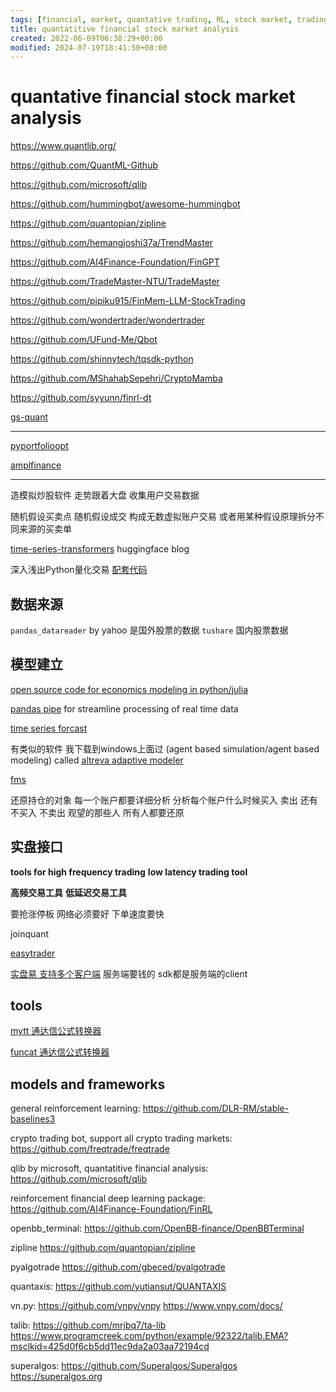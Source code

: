 ```yaml
---
tags: [financial, market, quantative trading, RL, stock market, trading]
title: quantatitive financial stock market analysis
created: 2022-06-09T06:38:29+00:00
modified: 2024-07-19T18:41:50+08:00
---
```


# quantative financial stock market analysis

https://www.quantlib.org/

https://github.com/QuantML-Github

https://github.com/microsoft/qlib

https://github.com/hummingbot/awesome-hummingbot

https://github.com/quantopian/zipline

https://github.com/hemangjoshi37a/TrendMaster

https://github.com/AI4Finance-Foundation/FinGPT

https://github.com/TradeMaster-NTU/TradeMaster

https://github.com/pipiku915/FinMem-LLM-StockTrading

https://github.com/wondertrader/wondertrader

https://github.com/UFund-Me/Qbot

https://github.com/shinnytech/tqsdk-python

https://github.com/MShahabSepehri/CryptoMamba

https://github.com/syyunn/finrl-dt

[gs-quant](https://github.com/goldmansachs/gs-quant)

---

[pyportfolioopt](https://github.com/robertmartin8/PyPortfoiloOpt)

[amplfinance](https://github.com/ampl/amplpyfinance)

----

造模拟炒股软件 走势跟着大盘 收集用户交易数据

随机假设买卖点 随机假设成交 构成无数虚拟账户交易 或者用某种假设原理拆分不同来源的买卖单

[time-series-transformers](https://huggingface.co/blog/time-series-transformers) huggingface blog

深入浅出Python量化交易 [配套代码](https://www.wqyunpan.com/resourceDetail.html?id=257365&openId=oUgl9wSv5p1X-HH-MnP4jFvTIlHM&qrcodeId=219912&sign=ZTVkOGM1MGRhZDJjLTE2NjE3NjA4MDQyNzQ=)

## 数据来源

`pandas_datareader` by yahoo 是国外股票的数据
`tushare` 国内股票数据


## 模型建立

[open source code for economics modeling in python/julia](https://quantecon.org/)

[pandas pipe](https://sinyi-chou.github.io/python-pandas-pipe/#:~:text=Pipe%20is%20a%20method%20in%20pandas.DataFrame%20capable%20of,can%20be%20combined%20with%20method%20chaining%20without%20nesting.) for streamline processing of real time data

[time series forcast](https://zhuanlan.zhihu.com/p/385094015)

有类似的软件 我下载到windows上面过 (agent based simulation/agent based modeling) called [altreva adaptive modeler]()

[fms](https://pythonhosted.org/fms/)

还原持仓的对象 每一个账户都要详细分析 分析每个账户什么时候买入 卖出 还有不买入 不卖出 观望的那些人 所有人都要还原

## 实盘接口

**tools for high frequency trading** **low latency trading tool**

**高频交易工具** **低延迟交易工具**

要抢涨停板 网络必须要好 下单速度要快

joinquant

[easytrader](https://github.com/shidenggui/easytrader)

[实盘易 支持多个客户端](http://www.iguuu.com/e) 服务端要钱的 sdk都是服务端的client

## tools

[mytt 通达信公式转换器](https://github.com/mpquant/MyTT)

[funcat 通达信公式转换器](https://github.com/cedricporter/funcat)

## models and frameworks

general reinforcement learning:
https://github.com/DLR-RM/stable-baselines3

crypto trading bot, support all crypto trading markets:
https://github.com/freqtrade/freqtrade

qlib by microsoft, quantatitive financial analysis:
https://github.com/microsoft/qlib

reinforcement financial deep learning package:
https://github.com/AI4Finance-Foundation/FinRL

openbb_terminal:
https://github.com/OpenBB-finance/OpenBBTerminal

zipline
https://github.com/quantopian/zipline

pyalgotrade
https://github.com/gbeced/pyalgotrade

quantaxis:
https://github.com/yutiansut/QUANTAXIS

vn.py:
https://github.com/vnpy/vnpy
https://www.vnpy.com/docs/

talib:
https://github.com/mrjbq7/ta-lib
https://www.programcreek.com/python/example/92322/talib.EMA?msclkid=425d0f6cb5dd11ec9da2a03aa72194cd

superalgos:
https://github.com/Superalgos/Superalgos
https://superalgos.org
